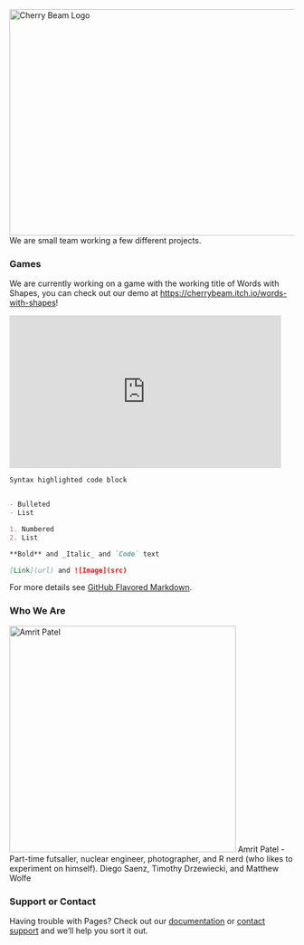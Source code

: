 <img src="https://user-images.githubusercontent.com/90300147/132555506-5330a9e2-1bb7-4a02-9d19-746da0ef9fd9.jpg" alt="Cherry Beam Logo" style="width:600px;height:400px;">
We are small team working a few different projects.

### Games

We are currently working on a game with the working title of Words with Shapes, you can check out our demo at https://cherrybeam.itch.io/words-with-shapes!
<iframe src="https://giphy.com/embed/Juxh8Wnrd3kMj1SJZn" width="480" height="270" frameBorder="0" class="giphy-embed" allowFullScreen></iframe>


```markdown
Syntax highlighted code block


- Bulleted
- List

1. Numbered
2. List

**Bold** and _Italic_ and `Code` text

[Link](url) and ![Image](src)
```

For more details see [GitHub Flavored Markdown](https://guides.github.com/features/mastering-markdown/).

### Who We Are
<img src="https://user-images.githubusercontent.com/90300147/132558030-4493810b-7e65-4847-ab64-cc8b4abca327.jpeg" alt="Amrit Patel" style="width:400px;height:400px;">
Amrit Patel - Part-time futsaller, nuclear engineer, photographer, and R nerd (who likes to experiment on himself).
Diego Saenz, Timothy Drzewiecki, and Matthew Wolfe

### Support or Contact

Having trouble with Pages? Check out our [documentation](https://docs.github.com/categories/github-pages-basics/) or [contact support](https://support.github.com/contact) and we’ll help you sort it out.
